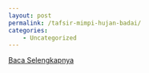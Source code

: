 ```yaml
---
layout: post
permalink: /tafsir-mimpi-hujan-badai/
categories:
    - Uncategorized
---
```


[Baca Selengkapnya](/01)